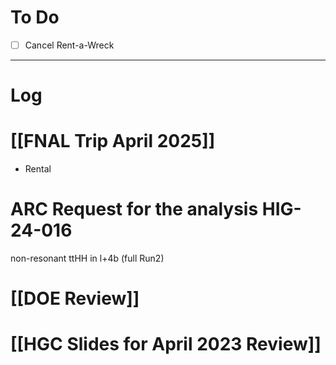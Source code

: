
# To Do

- [ ] Cancel Rent-a-Wreck 

---

# Log

# [[FNAL Trip April 2025]]
- Rental 

# ARC Request for the analysis HIG-24-016  
non-resonant ttHH in l+4b (full Run2)

# [[DOE Review]]


# [[HGC Slides for April 2023 Review]]
